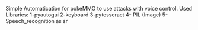 Simple Automatication for pokeMMO to use attacks with voice control.
Used Libraries:
1-pyautogui
2-keyboard
3-pytesseract
4- PIL (Image)
5- Speech_recognition as sr
